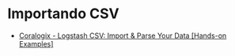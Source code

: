 # Importando CSV

  - [Coralogix - Logstash CSV: Import & Parse Your Data [Hands-on Examples]](https://coralogix.com/blog/logstash-csv-import-parse-your-data-hands-on-examples/)